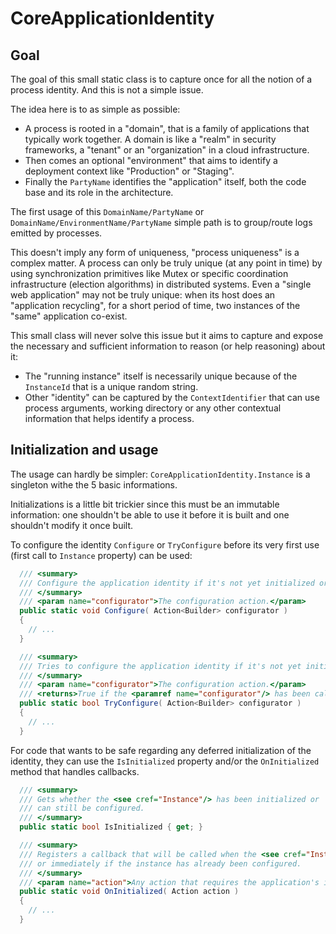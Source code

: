 # CoreApplicationIdentity

## Goal

The goal of this small static class is to capture once for all the notion of a process identity. And this is not a simple
issue.

The idea here is to as simple as possible:

- A process is rooted in a "domain", that is a family of applications that typically work together. A domain 
is like a "realm" in security frameworks, a "tenant" or an "organization" in a cloud infrastructure. 
- Then comes an optional "environment" that aims to identify a deployment context like "Production" or "Staging".
- Finally the `PartyName` identifies the "application" itself, both the code base and its role in the architecture.

The first usage of this `DomainName/PartyName` or `DomainName/EnvironmentName/PartyName` simple path is to group/route logs
emitted by processes.

This doesn't imply any form of uniqueness, "process uniqueness" is a complex matter. A process can only be truly unique (at
any point in time) by using synchronization primitives like Mutex or specific coordination infrastructure (election algorithms)
in distributed systems. Even a "single web application" may not be truly unique: when its host does an "application recycling",
for a short period of time, two instances of the "same" application co-exist.

This small class will never solve this issue but it aims to capture and expose the necessary and sufficient information to reason
(or help reasoning) about it:

- The "running instance" itself is necessarily unique because of the `InstanceId` that is a unique random string.
- Other "identity" can be captured by the `ContextIdentifier` that can use process arguments, working directory
or any other contextual information that helps identify a process.

## Initialization and usage

The usage can hardly be simpler: `CoreApplicationIdentity.Instance` is a singleton withe the 5 basic informations.

Initializations is a little bit trickier since this must be an immutable information: one shouldn't be able to use it before
it is built and one shouldn't modify it once built.

To configure the identity `Configure` or `TryConfigure` before its very first use (first call to `Instance` property) can be used:

```csharp
  /// <summary>
  /// Configure the application identity if it's not yet initialized or throws an <see cref="InvalidOperationException"/> otherwise.
  /// </summary>
  /// <param name="configurator">The configuration action.</param>
  public static void Configure( Action<Builder> configurator )
  {
    // ...
  }

  /// <summary>
  /// Tries to configure the application identity if it's not yet initialized.
  /// </summary>
  /// <param name="configurator">The configuration action.</param>
  /// <returns>True if the <paramref name="configurator"/> has been called, false if the <see cref="Instance"/> is already available.</returns>
  public static bool TryConfigure( Action<Builder> configurator )
  {
    // ...
  }
``` 

For code that wants to be safe regarding any deferred initialization of the identity, they can use the `IsInitialized` property
and/or the `OnInitialized` method that handles callbacks.

```csharp
  /// <summary>
  /// Gets whether the <see cref="Instance"/> has been initialized or
  /// can still be configured.
  /// </summary>
  public static bool IsInitialized { get; }

  /// <summary>
  /// Registers a callback that will be called when the <see cref="Instance"/> will be available
  /// or immediately if the instance has already been configured.
  /// </summary>
  /// <param name="action">Any action that requires the application's identity to be available.</param>
  public static void OnInitialized( Action action )
  {
    // ...
  }
```

